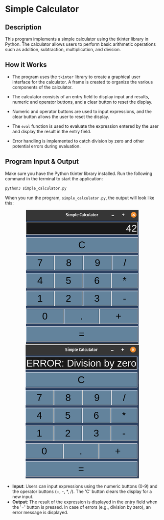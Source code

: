 # Simple Calculator

## Description

This program implements a simple calculator using the tkinter library in Python. The calculator allows users to perform basic arithmetic operations such as addition, subtraction, multiplication, and division.

## How it Works

- The program uses the <code>tkinter</code> library to create a graphical user interface for the calculator. A frame is created to organize the various components of the calculator.

- The calculator consists of an entry field to display input and results, numeric and operator buttons, and a clear button to reset the display.

- Numeric and operator buttons are used to input expressions, and the clear button allows the user to reset the display.

- The <code>eval</code> function is used to evaluate the expression entered by the user and display the result in the entry field.

- Error handling is implemented to catch division by zero and other potential errors during evaluation.

## Program Input & Output

Make sure you have the Python tkinter library installed. Run the following command in the terminal to start the application:
```bash
python3 simple_calculator.py
```

When you run the program, `simple_calculator.py`, the output will look like this:

<p align="center">
  <img src="output/calculator-output1.png" alt='Calculator Output 1'>
  <img src="output/calculator-output2.png" alt='Calculator Output 2'>
</p>

- <strong>Input</strong>: Users can input expressions using the numeric buttons (0-9) and the operator buttons (+, -, *, /). The 'C' button clears the display for a new input.
- <strong>Output</strong>: The result of the expression is displayed in the entry field when the '=' button is pressed. In case of errors (e.g., division by zero), an error message is displayed.